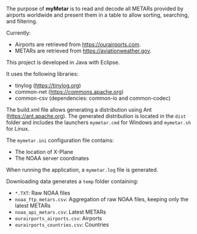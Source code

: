 The purpose of <b>myMetar</b> is to read and decode all METARs provided by airports worldwide and present them in a table to allow sorting, searching, and filtering.

Currently:
- Airports are retrieved from https://ourairports.com.
- METARs are retrieved from https://aviationweather.gov.

This project is developed in Java with Eclipse.

It uses the following libraries:
- tinylog (https://tinylog.org)
- common-net (https://commons.apache.org)
- common-csv (dependencies: common-io and common-codec)

The build.xml file allows generating a distribution using Ant (https://ant.apache.org). The generated distribution is located in the <code>dist</code> folder and includes the launchers <code>mymetar.cmd</code> for Windows and <code>mymetar.sh</code> for Linux.

The <code>mymetar.ini</code> configuration file contains:
- The location of X-Plane
- The NOAA server coordinates

When running the application, a <code>mymetar.log</code> file is generated.

Downloading data generates a <code>temp</code> folder containing:
- <code>*.TXT</code>: Raw NOAA files
- <code>noaa_ftp_metars.csv</code>: Aggregation of raw NOAA files, keeping only the latest METARs
- <code>noaa_api_metars.csv</code>: Latest METARs
- <code>ourairports_airports.csv</code>: Airports
- <code>ourairports_countries.csv</code>: Countries
